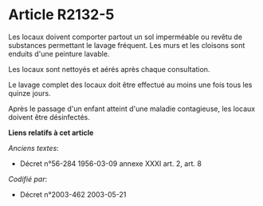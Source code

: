 # Article R2132-5

Les locaux doivent comporter partout un sol imperméable ou revêtu de substances permettant le lavage fréquent. Les murs et
les cloisons sont enduits d'une peinture lavable.

Les locaux sont nettoyés et aérés après chaque consultation.

Le lavage complet des locaux doit être effectué au moins une fois tous les quinze jours.

Après le passage d'un enfant atteint d'une maladie contagieuse, les locaux doivent être désinfectés.

**Liens relatifs à cet article**

_Anciens textes_:

  - Décret n°56-284 1956-03-09 annexe XXXI art. 2, art. 8

_Codifié par_:

  - Décret n°2003-462 2003-05-21
